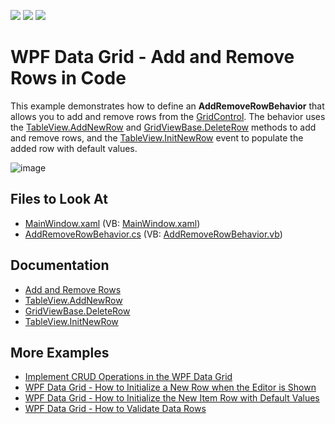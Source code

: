<!-- default badges list -->
![](https://img.shields.io/endpoint?url=https://codecentral.devexpress.com/api/v1/VersionRange/176968018/19.1.2%2B)
[![](https://img.shields.io/badge/Open_in_DevExpress_Support_Center-FF7200?style=flat-square&logo=DevExpress&logoColor=white)](https://supportcenter.devexpress.com/ticket/details/T830446)
[![](https://img.shields.io/badge/📖_How_to_use_DevExpress_Examples-e9f6fc?style=flat-square)](https://docs.devexpress.com/GeneralInformation/403183)
<!-- default badges end -->
# WPF Data Grid - Add and Remove Rows in Code

This example demonstrates how to define an **AddRemoveRowBehavior** that allows you to add and remove rows from the [GridControl](https://docs.devexpress.com/WPF/DevExpress.Xpf.Grid.GridControl). The behavior uses the [TableView.AddNewRow](https://docs.devexpress.com/WPF/DevExpress.Xpf.Grid.TableView.AddNewRow(System.Boolean)) and [GridViewBase.DeleteRow](https://docs.devexpress.com/WPF/DevExpress.Xpf.Grid.GridViewBase.DeleteRow(System.Int32)) methods to add and remove rows, and the [TableView.InitNewRow](https://docs.devexpress.com/WPF/DevExpress.Xpf.Grid.TableView.InitNewRow) event to populate the added row with default values.

![image](https://user-images.githubusercontent.com/65009440/175929544-6fc4e5c4-3225-4a42-8f77-4eca17dc9e00.png)

## Files to Look At

* [MainWindow.xaml](./CS/AddRemoveRows/MainWindow.xaml) (VB: [MainWindow.xaml](./VB/AddRemoveRows/MainWindow.xaml))
* [AddRemoveRowBehavior.cs](./CS/AddRemoveRows/AddRemoveRowBehavior.cs) (VB: [AddRemoveRowBehavior.vb](./VB/AddRemoveRows/AddRemoveRowBehavior.vb))

## Documentation

* [Add and Remove Rows](https://docs.devexpress.com/WPF/6123/controls-and-libraries/data-grid/data-editing-and-validation/add-and-remove-rows)
* [TableView.AddNewRow](https://docs.devexpress.com/WPF/DevExpress.Xpf.Grid.TableView.AddNewRow(System.Boolean))
* [GridViewBase.DeleteRow](https://docs.devexpress.com/WPF/DevExpress.Xpf.Grid.GridViewBase.DeleteRow(System.Int32))
* [TableView.InitNewRow](https://docs.devexpress.com/WPF/DevExpress.Xpf.Grid.TableView.InitNewRow)

## More Examples

* [Implement CRUD Operations in the WPF Data Grid](https://github.com/DevExpress-Examples/how-to-implement-crud-operations)
* [WPF Data Grid - How to Initialize a New Row when the Editor is Shown](https://github.com/DevExpress-Examples/how-to-initialize-a-new-row-when-only-the-editor-is-shown-e1817)
* [WPF Data Grid - How to Initialize the New Item Row with Default Values](https://github.com/DevExpress-Examples/how-to-initialize-the-new-item-row-with-default-values-e1569)
* [WPF Data Grid - How to Validate Data Rows](https://github.com/DevExpress-Examples/how-to-validate-data-rows-e1593)
